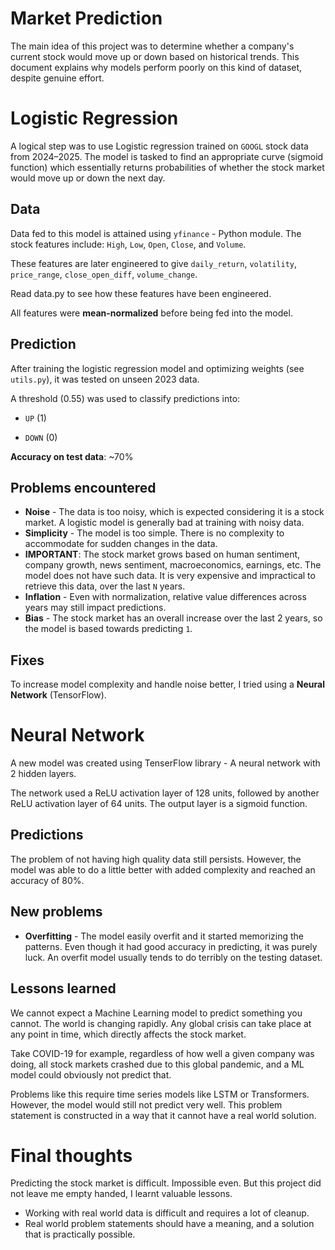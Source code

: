 # Market Prediction
The main idea of this project was to determine whether a company's current stock would move up or down based on historical trends. This document explains why models perform poorly on this kind of dataset, despite genuine effort.


# Logistic Regression
A logical step was to use Logistic regression trained on `GOOGL` stock data from 2024–2025. The model is tasked to find an appropriate curve (sigmoid function) which essentially returns probabilities of whether the stock market would move up or down the next day. 


## Data

Data fed to this model is attained using `yfinance` - Python module. The stock features include:
`High`, `Low`, `Open`, `Close`, and `Volume`.

These features are later engineered to give
`daily_return`, `volatility`, `price_range`, `close_open_diff`, `volume_change`. 

Read data.py to see how these features have been engineered. 

All features were **mean-normalized** before being fed into the model.

## Prediction

After training the logistic regression model and optimizing weights (see `utils.py`), it was tested on unseen 2023 data.

A threshold (0.55) was used to classify predictions into:

-   `UP` (1)
    
-   `DOWN` (0)
    
**Accuracy on test data**: ~70%


## Problems encountered
- **Noise** - The data is too noisy, which is expected considering it is a stock market. A logistic model is generally bad at training with noisy data.
- **Simplicity** - The model is too simple. There is no complexity to accommodate for sudden changes in the data. 
- **IMPORTANT**: The stock market grows based on human sentiment, company growth, news sentiment, macroeconomics, earnings, etc. The model does not have such data. It is very expensive and impractical to retrieve this data, over the last `N` years. 
- **Inflation** - Even with normalization, relative value differences across years may still impact predictions.
- **Bias** - The stock market has an overall increase over the last 2 years, so the model is based towards predicting `1`.


## Fixes
To increase model complexity and handle noise better, I tried using a **Neural Network** (TensorFlow).

# Neural Network

A new model was created using TenserFlow library - A neural network with 2 hidden layers. 

The network used a ReLU activation layer of 128 units, followed by another ReLU activation layer of 64 units. The output layer is a sigmoid function.

## Predictions
The problem of not having high quality data still persists. However, the model was able to do a little better with added complexity and reached an accuracy of 80%. 


## New problems

- **Overfitting** - The model easily overfit and it started memorizing the patterns. Even though it had good accuracy in predicting, it was purely luck. An overfit model usually tends to do terribly on the testing dataset. 

## Lessons learned

We cannot expect a Machine Learning model to predict something you cannot. The world is changing rapidly. Any global crisis can take place at any point in time, which directly affects the stock market.

Take COVID-19 for example, regardless of how well a given company was doing, all stock markets crashed due to this global pandemic, and a ML model could obviously not predict that.

Problems like this require time series models like LSTM or Transformers. However, the model would still not predict very well. This problem statement is constructed in a way that it cannot have a real world solution. 

# Final thoughts

Predicting the stock market is difficult. Impossible even. But this project did not leave me empty handed, I learnt valuable lessons. 

- Working with real world data is difficult and requires a lot of cleanup. 
- Real world problem statements should have a meaning, and a solution that is practically possible. 

